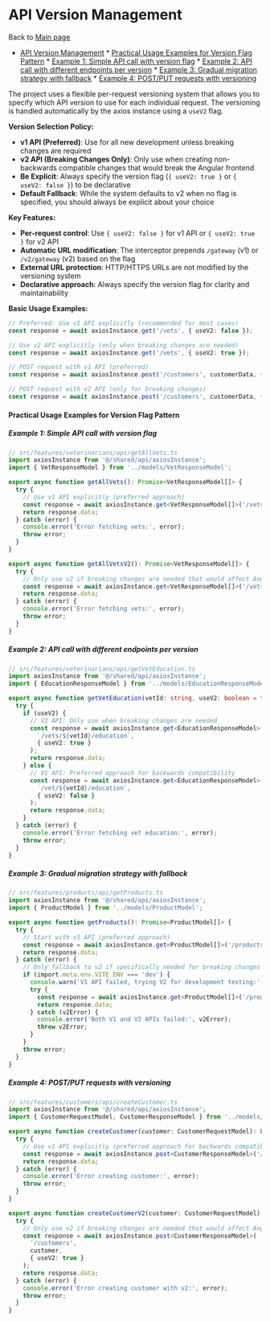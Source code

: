 # API Version Management

Back to [Main page](../README.md#table-of-contents)

<!-- TOC -->
* [API Version Management](#api-version-management)
      * [Practical Usage Examples for Version Flag Pattern](#practical-usage-examples-for-version-flag-pattern)
        * [Example 1: Simple API call with version flag](#example-1-simple-api-call-with-version-flag)
        * [Example 2: API call with different endpoints per version](#example-2-api-call-with-different-endpoints-per-version)
        * [Example 3: Gradual migration strategy with fallback](#example-3-gradual-migration-strategy-with-fallback)
        * [Example 4: POST/PUT requests with versioning](#example-4-postput-requests-with-versioning)
<!-- TOC -->


The project uses a flexible per-request versioning system that allows you to specify which API version to use for each individual request. The versioning is handled automatically by the axios instance using a `useV2` flag.

**Version Selection Policy:**

- **v1 API (Preferred)**: Use for all new development unless breaking changes are required
- **v2 API (Breaking Changes Only)**: Only use when creating non-backwards compatible changes that would break the Angular frontend
- **Be Explicit**: Always specify the version flag (`{ useV2: true }` or `{ useV2: false }`) to be declarative
- **Default Fallback**: While the system defaults to v2 when no flag is specified, you should always be explicit about your choice

**Key Features:**

- **Per-request control**: Use `{ useV2: false }` for v1 API or `{ useV2: true }` for v2 API
- **Automatic URL modification**: The interceptor prepends `/gateway` (v1) or `/v2/gateway` (v2) based on the flag
- **External URL protection**: HTTP/HTTPS URLs are not modified by the versioning system
- **Declarative approach**: Always specify the version flag for clarity and maintainability

**Basic Usage Examples:**

```typescript
// Preferred: Use v1 API explicitly (recommended for most cases)
const response = await axiosInstance.get('/vets', { useV2: false });

// Use v2 API explicitly (only when breaking changes are needed)
const response = await axiosInstance.get('/vets', { useV2: true });

// POST request with v1 API (preferred)
const response = await axiosInstance.post('/customers', customerData, { useV2: false });

// POST request with v2 API (only for breaking changes)
const response = await axiosInstance.post('/customers', customerData, { useV2: true });
```

#### Practical Usage Examples for Version Flag Pattern

##### Example 1: Simple API call with version flag

```typescript
// src/features/veterinarians/api/getAllVets.ts
import axiosInstance from '@/shared/api/axiosInstance';
import { VetResponseModel } from '../models/VetResponseModel';

export async function getAllVets(): Promise<VetResponseModel[]> {
  try {
    // Use v1 API explicitly (preferred approach)
    const response = await axiosInstance.get<VetResponseModel[]>('/vets', { useV2: false });
    return response.data;
  } catch (error) {
    console.error('Error fetching vets:', error);
    throw error;
  }
}

export async function getAllVetsV2(): Promise<VetResponseModel[]> {
  try {
    // Only use v2 if breaking changes are needed that would affect Angular frontend
    const response = await axiosInstance.get<VetResponseModel[]>('/vets', { useV2: true });
    return response.data;
  } catch (error) {
    console.error('Error fetching vets:', error);
    throw error;
  }
}
```

##### Example 2: API call with different endpoints per version

```typescript
// src/features/veterinarians/api/getVetEducation.ts
import axiosInstance from '@/shared/api/axiosInstance';
import { EducationResponseModel } from '../models/EducationResponseModel';

export async function getVetEducation(vetId: string, useV2: boolean = false): Promise<EducationResponseModel> {
  try {
    if (useV2) {
      // V2 API: Only use when breaking changes are needed
      const response = await axiosInstance.get<EducationResponseModel>(
        `/vets/${vetId}/education`, 
        { useV2: true }
      );
      return response.data;
    } else {
      // V1 API: Preferred approach for backwards compatibility
      const response = await axiosInstance.get<EducationResponseModel>(
        `/vet/${vetId}/education`, 
        { useV2: false }
      );
      return response.data;
    }
  } catch (error) {
    console.error('Error fetching vet education:', error);
    throw error;
  }
}
```

##### Example 3: Gradual migration strategy with fallback

```typescript
// src/features/products/api/getProducts.ts
import axiosInstance from '@/shared/api/axiosInstance';
import { ProductModel } from '../models/ProductModel';

export async function getProducts(): Promise<ProductModel[]> {
  try {
    // Start with v1 API (preferred approach)
    const response = await axiosInstance.get<ProductModel[]>('/products', { useV2: false });
    return response.data;
  } catch (error) {
    // Only fallback to v2 if specifically needed for breaking changes
    if (import.meta.env.VITE_ENV === 'dev') {
      console.warn('V1 API failed, trying V2 for development testing:', error);
      try {
        const response = await axiosInstance.get<ProductModel[]>('/products', { useV2: true });
        return response.data;
      } catch (v2Error) {
        console.error('Both V1 and V2 APIs failed:', v2Error);
        throw v2Error;
      }
    }
    throw error;
  }
}
```

##### Example 4: POST/PUT requests with versioning

```typescript
// src/features/customers/api/createCustomer.ts
import axiosInstance from '@/shared/api/axiosInstance';
import { CustomerRequestModel, CustomerResponseModel } from '../models/CustomerModel';

export async function createCustomer(customer: CustomerRequestModel): Promise<CustomerResponseModel> {
  try {
    // Use v1 API explicitly (preferred approach for backwards compatibility)
    const response = await axiosInstance.post<CustomerResponseModel>('/customers', customer, { useV2: false });
    return response.data;
  } catch (error) {
    console.error('Error creating customer:', error);
    throw error;
  }
}

export async function createCustomerV2(customer: CustomerRequestModel): Promise<CustomerResponseModel> {
  try {
    // Only use v2 if breaking changes are needed that would affect Angular frontend
    const response = await axiosInstance.post<CustomerResponseModel>(
      '/customers', 
      customer, 
      { useV2: true }
    );
    return response.data;
  } catch (error) {
    console.error('Error creating customer with v2:', error);
    throw error;
  }
}
```
